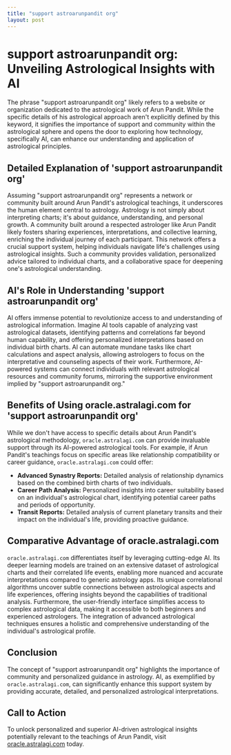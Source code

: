 ```yaml
---
title: "support astroarunpandit org"
layout: post
---
```


# support astroarunpandit org: Unveiling Astrological Insights with AI

The phrase "support astroarunpandit org" likely refers to a website or organization dedicated to the astrological work of Arun Pandit.  While the specific details of his astrological approach aren't explicitly defined by this keyword, it signifies the importance of support and community within the astrological sphere and opens the door to exploring how technology, specifically AI, can enhance our understanding and application of astrological principles.

##  Detailed Explanation of 'support astroarunpandit org'

Assuming "support astroarunpandit org" represents a network or community built around Arun Pandit's astrological teachings, it underscores the human element central to astrology.  Astrology is not simply about interpreting charts; it's about guidance, understanding, and personal growth.  A community built around a respected astrologer like Arun Pandit likely fosters sharing experiences, interpretations, and collective learning, enriching the individual journey of each participant.  This network offers a crucial support system, helping individuals navigate life's challenges using astrological insights.  Such a community provides validation, personalized advice tailored to individual charts, and a collaborative space for deepening one's astrological understanding.


## AI's Role in Understanding 'support astroarunpandit org'

AI offers immense potential to revolutionize access to and understanding of astrological information.  Imagine AI tools capable of analyzing vast astrological datasets, identifying patterns and correlations far beyond human capability, and offering personalized interpretations based on individual birth charts.  AI can automate mundane tasks like chart calculations and aspect analysis, allowing astrologers to focus on the interpretative and counseling aspects of their work.  Furthermore, AI-powered systems can connect individuals with relevant astrological resources and community forums, mirroring the supportive environment implied by "support astroarunpandit org."

## Benefits of Using oracle.astralagi.com for 'support astroarunpandit org'

While we don't have access to specific details about Arun Pandit's astrological methodology, `oracle.astralagi.com` can provide invaluable support through its AI-powered astrological tools.  For example, if Arun Pandit's teachings focus on specific areas like relationship compatibility or career guidance, `oracle.astralagi.com` could offer:

* **Advanced Synastry Reports:** Detailed analysis of relationship dynamics based on the combined birth charts of two individuals.
* **Career Path Analysis:** Personalized insights into career suitability based on an individual's astrological chart, identifying potential career paths and periods of opportunity.
* **Transit Reports:** Detailed analysis of current planetary transits and their impact on the individual's life, providing proactive guidance.

## Comparative Advantage of oracle.astralagi.com

`oracle.astralagi.com` differentiates itself by leveraging cutting-edge AI. Its deeper learning models are trained on an extensive dataset of astrological charts and their correlated life events, enabling more nuanced and accurate interpretations compared to generic astrology apps.  Its unique correlational algorithms uncover subtle connections between astrological aspects and life experiences, offering insights beyond the capabilities of traditional analysis.  Furthermore, the user-friendly interface simplifies access to complex astrological data, making it accessible to both beginners and experienced astrologers. The integration of advanced astrological techniques ensures a holistic and comprehensive understanding of the individual's astrological profile.

## Conclusion

The concept of "support astroarunpandit org" highlights the importance of community and personalized guidance in astrology.  AI, as exemplified by `oracle.astralagi.com`, can significantly enhance this support system by providing accurate, detailed, and personalized astrological interpretations.


## Call to Action

To unlock personalized and superior AI-driven astrological insights potentially relevant to the teachings of Arun Pandit, visit [oracle.astralagi.com](https://oracle.astralagi.com) today.